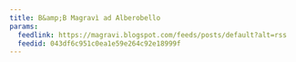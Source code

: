 ```yaml
---
title: B&amp;B Magravì ad Alberobello
params:
  feedlink: https://magravi.blogspot.com/feeds/posts/default?alt=rss
  feedid: 043df6c951c0ea1e59e264c92e18999f
---
```

